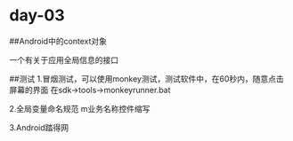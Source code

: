 # day-03

##Android中的context对象

一个有关于应用全局信息的接口

##测试
1.冒烟测试，可以使用monkey测试，测试软件中，在60秒内，随意点击屏幕的界面
在sdk->tools->monkeyrunner.bat

2.全局变量命名规范 m业务名称控件缩写

3.Android踏得网